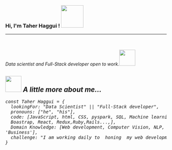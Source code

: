 <br> <br> <br>
### Hi, I'm Taher Haggui ! <img src="https://camo.githubusercontent.com/42e1108070275a9f8feb49507d6d9cbbdc858007d3160524e7a43962471f2d23/68747470733a2f2f6d656469612e67697068792e636f6d2f6d656469612f323646787933497a31617269386f79744f2f67697068792e676966" width="70" data-canonical-src="https://media.giphy.com/media/26Fxy3Iz1ari8oytO/giphy.gif" style="max-width: 100%;"><hr>
<br> 
<p style = "font-family: -apple-system,BlinkMacSystemFont, sans-serif;"><i>Data scientist and Full-Stack developer open to work.<img src="https://camo.githubusercontent.com/1c7f879a43c0bdbdc4dfd1a4df392e1c3a008767872a22be13dbc7f9fd1cd165/68747470733a2f2f6d656469612e67697068792e636f6d2f6d656469612f58476d613269524948544b6b7771526b466c2f67697068792e676966" width="50" data-canonical-src="https://media.giphy.com/media/XGma2iRIHTKkwqRkFl/giphy.gif" style="max-width: 100%;"></p>
<h2 style="border: none;"><img src="https://camo.githubusercontent.com/7130759f9edbbbeffad4ef43be04725fb44be5a2b390ea05c6ca74a47abd4e76/68747470733a2f2f6d656469612e67697068792e636f6d2f6d656469612f6b625675696431416b337545484a554d564f2f67697068792e676966" width="50" data-canonical-src="https://media.giphy.com/media/kbVuid1Ak3uEHJUMVO/giphy.gif" style="max-width: 100%;"> <strong> A little more about me... </strong> </h2>

<!-- here start -->
<div class="highlight highlight-source-js position-relative overflow-auto"><pre><span class="pl-k">const</span> <span class="pl-s1">Taher Haggui</span> <span class="pl-c1">=</span> <span class="pl-kos">{</span>
  <span class="pl-c1">lookingFor</span>: <span class="pl-s"></span>"Data Scientist" <span class="pl-c1">||</span> <span class="pl-s">"Full-Stack developer"</span><span class="pl-kos">,</span>
  <span class="pl-c1">pronouns</span>: <span class="pl-kos">[</span><span class="pl-s">"he"</span><span class="pl-kos">,</span> <span class="pl-s">"his"</span><span class="pl-kos">]</span><span class="pl-kos">,</span>
  <span class="pl-c1">code</span>: <span class="pl-kos">[</span><span class="pl-v">JavaScript</span><span class="pl-kos">,</span> <span class="pl-v">html</span><span class="pl-kos">,</span> <span class="pl-v">CSS</span><span class="pl-kos">,</span> pyspark,</span> SQL,</span> <span class="pl-v">Machine learning</span> <span class="pl-c1">, Data analysis</span><span class="pl-kos">,</span> <span class="pl-v">Deep learning</span><span class="pl-kos">,</span> 
  <span class="pl-v">Boastrap,</span> <span class="pl-v">React,</span> <span class="pl-v">Redux,</span><span class="pl-v">Ruby,</span><span class="pl-v">Rails</span><span class="pl-c1">...</span><span class="pl-kos">,<span class="pl-kos">]</span><span class="pl-kos">,</span>
  <span class="pl-c1">Domain Knowledge</span>: <span class="pl-kos">[</span><span class="pl-v">Web development</span><span class="pl-kos">,</span> <span class="pl-v">Computer Vision</span><span class="pl-kos">,</span> <span class="pl-s1">NLP,</span> <span class="pl-s1">Time Series</span><span class="pl-kos">,</span> <span class="pl-s1">Web scrapping</span>,<span> Manufacturing</span>,<span>logistic</span>,<br>'Business']</span><span class="pl-kos">,</span>
  <span class="pl-c1">challenge</span>: <span class="pl-s">"I am working daily to  honing  my web development and data science skills."</span><span class="pl-kos">,
}

  </div></div>



<!--
**Taher-web-dev/Taher-web-dev** is a ✨ _special_ ✨ repository because its `README.md` (this file) appears on your GitHub profile.

Here are some ideas to get you started:

- 🔭 I’m currently working on ...
- 🌱 I’m currently learning ...
- 👯 I’m looking to collaborate on ...
- 🤔 I’m looking for help with ...
- 💬 Ask me about ...
- 📫 How to reach me: ...
- 😄 Pronouns: ...
- ⚡ Fun fact: ...
-->
